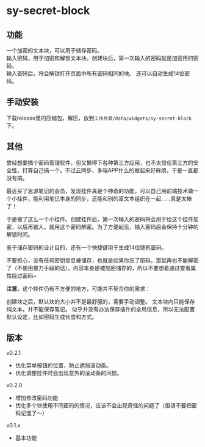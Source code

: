 # sy-secret-block

## 功能
一个加密的文本块，可以用于储存密码。  
输入密码，用于加密和解锁文本块。创建块后，第一次输入的密码就是加密用的密码。  
输入密码后，将会解锁打开页面中所有密码相同的块。
还可以自动生成14位密码。  

## 手动安装
下载release里的压缩包，解压，放到`工作目录/data/widgets/sy-secret-block`下。  

## 其他
曾经想要搞个密码管理软件，但又懒得下各种第三方应用，也不太信任第三方的安全性，打算自己搞一个。不过云同步、多端APP什么的做起来好麻烦，于是一直都没有搞。

最近买了思源笔记的会员，发现挂件真是个神奇的功能，可以自己用前端技术做一个小挂件，能利用笔记本身的同步，还能和别的富文本组织在一起……真是太棒了！

于是做了这么一个小挂件。创建挂件后，第一次输入的密码将会用于给这个挂件加密，以后再输入，就用这个密码解密。为了方便起见，输入密码后会保持十分钟的解锁时间。

鉴于储存密码的设计目的，还有一个快捷键用于生成14位随机密码。

不要担心，没有任何密钥信息被储存，也就是如果你忘了密码，那就再也不能解密了（不使用暴力手段的话）。内容本身是被加密储存的，所以不要想着通过查看属性绕过密码~

**注意**，这个挂件仍有不方便的地方，可能并不契合你的需求：

创建块之后，默认块的大小并不是最舒服的，需要手动调整。
文本块内只能保存纯文本，并不能保存笔记。
似乎并没有办法保存插件的全局信息，所以无法配置默认设定，比如密码生成长度和方式。

## 版本
v0.2.1
- 优化菜单按钮的位置，防止遮挡滚动条。
- 优化调整挂件时会出现意外的滚动条的问题。

v0.2.0
- 增加修改密码功能
- 优化多个块使用不同密码的情况，应该不会出现奇怪的问题了（但请不要把密码记混了～）

v0.1.x
- 基本功能
